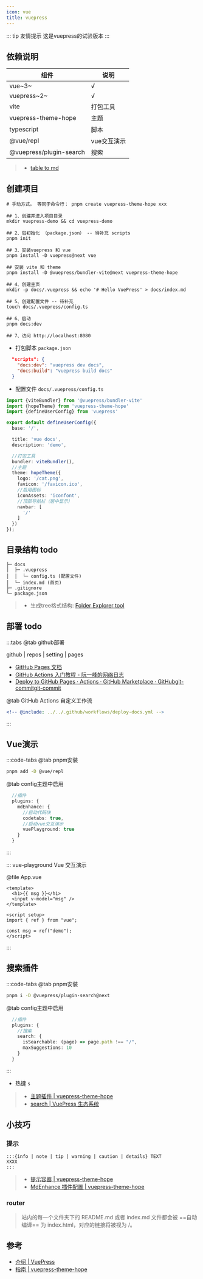```yaml
---
icon: vue
title: vuepress
---
```


::: tip 友情提示
这是vuepress的试验版本
:::

## 依赖说明

| 组件                | 说明   |
|---------------------|------|
| vue~3~                | √    |
| vuepress~2~           | √    |
| vite                | 打包工具 |
| vuepress-theme-hope | 主题   |
| typescript          | 脚本   |
| @vue/repl          | vue交互演示   |
| @vuepress/plugin-search         | 搜索   |

> - [table to md](https://tableconvert.com/zh-cn/markdown-generator)

## 创建项目

```shell
# 手动方式。 等同于命令行： pnpm create vuepress-theme-hope xxx

## 1、创建并进入项目目录
mkdir vuepress-demo && cd vuepress-demo

## 2、包初始化 （package.json） -- 待补充 scripts
pnpm init

## 3、安装vuepress 和 vue
pnpm install -D vuepress@next vue

## 安装 vite 和 theme
pnpm install -D @vuepress/bundler-vite@next vuepress-theme-hope

## 4、创建主页
mkdir -p docs/.vuepress && echo '# Hello VuePress' > docs/index.md

## 5、创建配置文件 -- 待补充
touch docs/.vuepress/config.ts

## 6、启动
pnpm docs:dev

## 7、访问 http://localhost:8080
```

- 打包脚本 `package.json`

```json
  "scripts": {
    "docs:dev": "vuepress dev docs",
    "docs:build": "vuepress build docs"
  }
```

- 配置文件 `docs/.vuepress/config.ts`

```ts
import {viteBundler} from '@vuepress/bundler-vite'
import {hopeTheme} from 'vuepress-theme-hope'
import {defineUserConfig} from 'vuepress'

export default defineUserConfig({
  base: '/',

  title: 'vue docs',
  description: 'demo',

  //打包工具
  bundler: viteBundler(),
  //主题
  theme: hopeTheme({
    logo: '/cat.png',
    favicon: '/favicon.ico',
    //启用图标
    iconAssets: 'iconfont',
    //顶部导航栏（居中显示）
    navbar: [
      '/'
    ]
  })
});
```

## 目录结构 todo

```text
├─ docs
│  ├─ .vuepress
│  │  └─ config.ts (配置文件)
│  └─ index.md (首页)
├─ .gitignore
└─ package.json
```

> - 生成tree格式结构: [Folder Explorer tool](https://github.com/d2-projects/folder-explorer/releases)

## 部署 todo

:::tabs
@tab github部署

github | repos | setting | pages

- [GitHub Pages 文档](https://docs.github.com/zh/pages)
- [GitHub Actions 入门教程 - 阮一峰的网络日志](https://www.ruanyifeng.com/blog/2019/09/getting-started-with-github-actions.html)
- [Deploy to GitHub Pages · Actions · GitHub Marketplace · GitHubgit-commitgit-commit](https://github.com/marketplace/actions/deploy-to-github-pages)

@tab GitHub Actions 自定义工作流

```yaml
<!-- @include: ../../.github/workflows/deploy-docs.yml -->
```

:::

## Vue演示

:::code-tabs
@tab pnpm安装

```bash
pnpm add -D @vue/repl
```

@tab config主题中启用

```ts title='docs/.vuepress/config.ts'
  //插件
  plugins: {
    mdEnhance: {
      //启动代码块
      codetabs: true,
      //启动vue交互演示
      vuePlayground: true
    }
  }
```

:::

::: vue-playground Vue 交互演示

@file App.vue

```vue
<template>
  <h1>{{ msg }}</h1>
  <input v-model="msg" />
</template>

<script setup>
import { ref } from "vue";

const msg = ref("demo");
</script>
```

:::

## 搜索插件

:::code-tabs
@tab pnpm安装

```bash
pnpm i -D @vuepress/plugin-search@next
```

@tab config主题中启用

```ts title='docs/.vuepress/config.ts'
  //插件
  plugins: {
    //搜索
    search: {
      isSearchable: (page) => page.path !== "/",
      maxSuggestions: 10
    }
  }
```

:::

- 热键 `s`

> - [主题插件 | vuepress-theme-hope](https://theme-hope.vuejs.press/zh/config/plugins/intro.html)
> - [search | VuePress 生态系统](https://ecosystem.vuejs.press/zh/plugins/search.html)

## 小技巧

### 提示

```text
:::{info | note | tip | warning | caution | details} TEXT
XXXX
:::
```

> - [提示容器 | vuepress-theme-hope](https://theme-hope.vuejs.press/zh/guide/markdown/hint.html)
> - [MdEnhance 插件配置 | vuepress-theme-hope](https://theme-hope.vuejs.press/zh/config/plugins/md-enhance.html#hint)

### router

> 站内的每一个文件夹下的 README.md 或者 index.md 文件都会被 ==自动编译== 为 index.html，对应的链接将被视为 /。

## 参考

- [介绍 | VuePress](https://v2.vuepress.vuejs.org/zh/guide/introduction.html)
- [指南 | vuepress-theme-hope](https://theme-hope.vuejs.press/zh/guide/)
